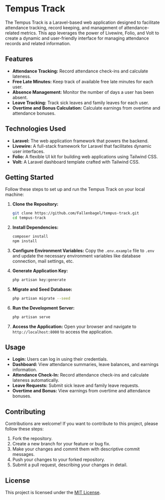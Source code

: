 # Tempus Track

The Tempus Track is a Laravel-based web application designed to facilitate attendance tracking, record keeping, and management of attendance-related metrics. This app leverages the power of Livewire, Folio, and Volt to create a dynamic and user-friendly interface for managing attendance records and related information.

## Features

- **Attendance Tracking:** Record attendance check-ins and calculate lateness.
- **Free Late Minutes:** Keep track of available free late minutes for each user.
- **Absence Management:** Monitor the number of days a user has been absent.
- **Leave Tracking:** Track sick leaves and family leaves for each user.
- **Overtime and Bonus Calculation:** Calculate earnings from overtime and attendance bonuses.

## Technologies Used

- **Laravel:** The web application framework that powers the backend.
- **Livewire:** A full-stack framework for Laravel that facilitates dynamic user interfaces.
- **Folio:** A flexible UI kit for building web applications using Tailwind CSS.
- **Volt:** A Laravel dashboard template crafted with Tailwind CSS.

## Getting Started

Follow these steps to set up and run the Tempus Track on your local machine:

1. **Clone the Repository:**

   ```bash
   git clone https://github.com/Fallenbagel/tempus-track.git
   cd tempus-track
   ```

2. **Install Dependencies:**

   ```bash
   composer install
   npm install
   ```

3. **Configure Environment Variables:**
   Copy the `.env.example` file to `.env` and update the necessary environment variables like database connection, mail settings, etc.

4. **Generate Application Key:**

   ```bash
   php artisan key:generate
   ```

5. **Migrate and Seed Database:**

   ```bash
   php artisan migrate --seed
   ```

6. **Run the Development Server:**

   ```bash
   php artisan serve
   ```

7. **Access the Application:**
   Open your browser and navigate to `http://localhost:8000` to access the application.

## Usage

- **Login:** Users can log in using their credentials.
- **Dashboard:** View attendance summaries, leave balances, and earnings information.
- **Attendance Check-In:** Record attendance check-ins and calculate lateness automatically.
- **Leave Requests:** Submit sick leave and family leave requests.
- **Overtime and Bonus:** View earnings from overtime and attendance bonuses.

## Contributing

Contributions are welcome! If you want to contribute to this project, please follow these steps:

1. Fork the repository.
2. Create a new branch for your feature or bug fix.
3. Make your changes and commit them with descriptive commit messages.
4. Push your changes to your forked repository.
5. Submit a pull request, describing your changes in detail.

## License

This project is licensed under the [MIT License](LICENSE).
